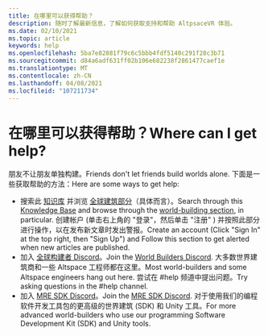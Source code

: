 ```yaml
---
title: 在哪里可以获得帮助？
description: 随时了解最新信息，了解如何获取支持和帮助 AltpsaceVR 体验。
ms.date: 02/10/2021
ms.topic: article
keywords: help
ms.openlocfilehash: 5ba7e82881f79c6c5bbb4fdf5140c291f28c3b71
ms.sourcegitcommit: d84a6adf631ff02b106e682238f2861477caef1e
ms.translationtype: MT
ms.contentlocale: zh-CN
ms.lasthandoff: 04/08/2021
ms.locfileid: "107211734"
---
```

# <a name="where-can-i-get-help"></a><span data-ttu-id="bf59c-104">在哪里可以获得帮助？</span><span class="sxs-lookup"><span data-stu-id="bf59c-104">Where can I get help?</span></span>

<span data-ttu-id="bf59c-105">朋友不让朋友单独构建。</span><span class="sxs-lookup"><span data-stu-id="bf59c-105">Friends don't let friends build worlds alone.</span></span> <span data-ttu-id="bf59c-106">下面是一些获取帮助的方法：</span><span class="sxs-lookup"><span data-stu-id="bf59c-106">Here are some ways to get help:</span></span>

* <span data-ttu-id="bf59c-107">搜索此 [知识库](../index.yml) 并浏览 [全球建筑部分](world-editor-getting-started.md)（具体而言）。</span><span class="sxs-lookup"><span data-stu-id="bf59c-107">Search through this [Knowledge Base](../index.yml) and browse through the [world-building section](world-editor-getting-started.md), in particular.</span></span> <span data-ttu-id="bf59c-108">创建帐户 (单击右上角的 "登录"，然后单击 "注册" ) 并按照此部分进行操作，以在发布新文章时发出警报。</span><span class="sxs-lookup"><span data-stu-id="bf59c-108">Create an account (Click "Sign In" at the top right, then "Sign Up") and Follow this section to get alerted when new articles are published.</span></span>
* <span data-ttu-id="bf59c-109">加入 [全球构建者 Discord](https://discordapp.com/invite/altspacevr)。</span><span class="sxs-lookup"><span data-stu-id="bf59c-109">Join the [World Builders Discord](https://discordapp.com/invite/altspacevr).</span></span> <span data-ttu-id="bf59c-110">大多数世界建筑商和一些 Altspace 工程师都在这里。</span><span class="sxs-lookup"><span data-stu-id="bf59c-110">Most world-builders and some Altspace engineers hang out here.</span></span> <span data-ttu-id="bf59c-111">尝试在 #help 频道中提出问题。</span><span class="sxs-lookup"><span data-stu-id="bf59c-111">Try asking questions in the #help channel.</span></span>
* <span data-ttu-id="bf59c-112">加入 [MRE SDK Discord](https://discord.gg/xyBcQec)。</span><span class="sxs-lookup"><span data-stu-id="bf59c-112">Join the [MRE SDK Discord](https://discord.gg/xyBcQec).</span></span> <span data-ttu-id="bf59c-113">对于使用我们的编程软件开发工具包的更高级的世界建筑 (SDK) 和 Unity 工具。</span><span class="sxs-lookup"><span data-stu-id="bf59c-113">For more advanced world-builders who use our programming Software Development Kit (SDK) and Unity tools.</span></span> 